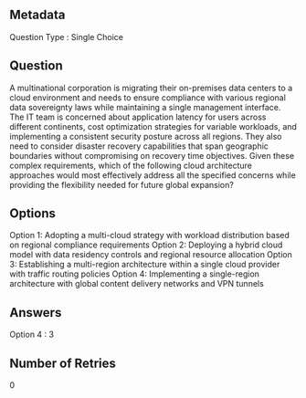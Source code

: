 ## Metadata
Question Type : Single Choice

## Question
A multinational corporation is migrating their on-premises data centers to a cloud environment and needs to ensure compliance with various regional data sovereignty laws while maintaining a single management interface. The IT team is concerned about application latency for users across different continents, cost optimization strategies for variable workloads, and implementing a consistent security posture across all regions. They also need to consider disaster recovery capabilities that span geographic boundaries without compromising on recovery time objectives. Given these complex requirements, which of the following cloud architecture approaches would most effectively address all the specified concerns while providing the flexibility needed for future global expansion?

## Options
Option 1: Adopting a multi-cloud strategy with workload distribution based on regional compliance requirements
Option 2: Deploying a hybrid cloud model with data residency controls and regional resource allocation
Option 3: Establishing a multi-region architecture within a single cloud provider with traffic routing policies
Option 4: Implementing a single-region architecture with global content delivery networks and VPN tunnels

## Answers
Option 4 : 3

## Number of Retries
0


